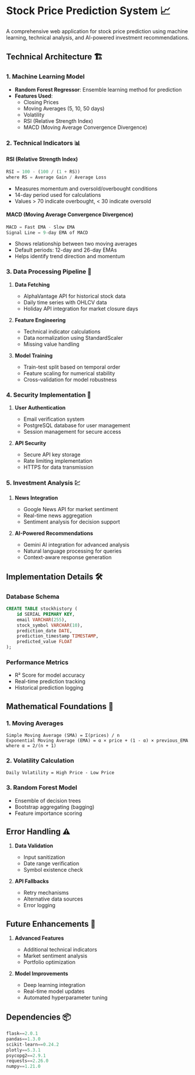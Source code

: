 
# Stock Price Prediction System 📈

A comprehensive web application for stock price prediction using machine learning, technical analysis, and AI-powered investment recommendations.

## Technical Architecture 🏗️

### 1. Machine Learning Model
- **Random Forest Regressor**: Ensemble learning method for prediction
- **Features Used**:
  - Closing Prices
  - Moving Averages (5, 10, 50 days)
  - Volatility
  - RSI (Relative Strength Index)
  - MACD (Moving Average Convergence Divergence)

### 2. Technical Indicators 📊

#### RSI (Relative Strength Index)
```python
RSI = 100 - (100 / (1 + RS))
where RS = Average Gain / Average Loss
```
- Measures momentum and oversold/overbought conditions
- 14-day period used for calculations
- Values > 70 indicate overbought, < 30 indicate oversold

#### MACD (Moving Average Convergence Divergence)
```python
MACD = Fast EMA - Slow EMA
Signal Line = 9-day EMA of MACD
```
- Shows relationship between two moving averages
- Default periods: 12-day and 26-day EMAs
- Helps identify trend direction and momentum

### 3. Data Processing Pipeline 🔄

1. **Data Fetching**
   - AlphaVantage API for historical stock data
   - Daily time series with OHLCV data
   - Holiday API integration for market closure days

2. **Feature Engineering**
   - Technical indicator calculations
   - Data normalization using StandardScaler
   - Missing value handling

3. **Model Training**
   - Train-test split based on temporal order
   - Feature scaling for numerical stability
   - Cross-validation for model robustness

### 4. Security Implementation 🔐

1. **User Authentication**
   - Email verification system
   - PostgreSQL database for user management
   - Session management for secure access

2. **API Security**
   - Secure API key storage
   - Rate limiting implementation
   - HTTPS for data transmission

### 5. Investment Analysis 💹

1. **News Integration**
   - Google News API for market sentiment
   - Real-time news aggregation
   - Sentiment analysis for decision support

2. **AI-Powered Recommendations**
   - Gemini AI integration for advanced analysis
   - Natural language processing for queries
   - Context-aware response generation

## Implementation Details 🛠️

### Database Schema
```sql
CREATE TABLE stockhistory (
    id SERIAL PRIMARY KEY,
    email VARCHAR(255),
    stock_symbol VARCHAR(10),
    prediction_date DATE,
    prediction_timestamp TIMESTAMP,
    predicted_value FLOAT
);
```

### Performance Metrics
- R² Score for model accuracy
- Real-time prediction tracking
- Historical prediction logging

## Mathematical Foundations 📐

### 1. Moving Averages
```
Simple Moving Average (SMA) = Σ(prices) / n
Exponential Moving Average (EMA) = α × price + (1 - α) × previous_EMA
where α = 2/(n + 1)
```

### 2. Volatility Calculation
```
Daily Volatility = High Price - Low Price
```

### 3. Random Forest Model
- Ensemble of decision trees
- Bootstrap aggregating (bagging)
- Feature importance scoring

## Error Handling ⚠️

1. **Data Validation**
   - Input sanitization
   - Date range verification
   - Symbol existence check

2. **API Fallbacks**
   - Retry mechanisms
   - Alternative data sources
   - Error logging

## Future Enhancements 🚀

1. **Advanced Features**
   - Additional technical indicators
   - Market sentiment analysis
   - Portfolio optimization

2. **Model Improvements**
   - Deep learning integration
   - Real-time model updates
   - Automated hyperparameter tuning

## Dependencies 📦

```python
flask==2.0.1
pandas==1.3.0
scikit-learn==0.24.2
plotly==5.3.1
psycopg2==2.9.1
requests==2.26.0
numpy==1.21.0
```
